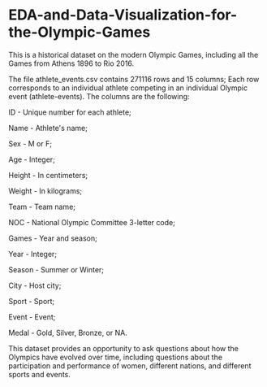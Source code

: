 # EDA-and-Data-Visualization-for-the-Olympic-Games

This is a historical dataset on the modern Olympic Games, including all the Games from Athens 1896 to Rio 2016.

The file athlete_events.csv contains 271116 rows and 15 columns; Each row corresponds to an individual athlete competing in an individual Olympic event (athlete-events). The columns are the following:

ID - Unique number for each athlete;

Name - Athlete's name;

Sex - M or F;

Age - Integer;

Height - In centimeters;

Weight - In kilograms;

Team - Team name;

NOC - National Olympic Committee 3-letter code;

Games - Year and season;

Year - Integer;

Season - Summer or Winter;

City - Host city;

Sport - Sport;

Event - Event;

Medal - Gold, Silver, Bronze, or NA.

This dataset provides an opportunity to ask questions about how the Olympics have evolved over time, including questions about the participation and performance of women, different nations, and different sports and events.

